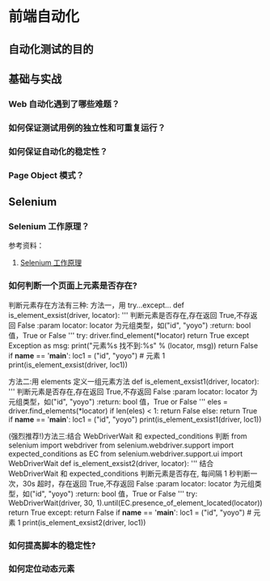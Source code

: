 
# 前端自动化

## 自动化测试的目的

## 基础与实战

### Web 自动化遇到了哪些难题？

### 如何保证测试用例的独立性和可重复运行？

### 如何保证自动化的稳定性？

### Page Object 模式？

## Selenium

### Selenium 工作原理？

参考资料：

1. [Selenium 工作原理](https://segmentfault.com/a/1190000022207984)

### 如何判断一个页面上元素是否存在?
判断元素存在方法有三种:
方法一，用 try...except...
def is_element_exsist(driver, locator): '''
判断元素是否存在,存在返回 True,不存返回 False
:param locator: locator 为元组类型，如("id", "yoyo") :return: bool 值，True or False
'''
try:
driver.find_element(*locator)
        return True
    except Exception as msg:
print("元素%s 找不到:%s" % (locator, msg)) return False
if __name__ == '__main__':
loc1 = ("id", "yoyo") # 元素 1 print(is_element_exsist(driver, loc1))

方法二:用 elements 定义一组元素方法
def is_element_exsist1(driver, locator): '''
判断元素是否存在,存在返回 True,不存返回 False
:param locator: locator 为元组类型，如("id", "yoyo") :return: bool 值，True or False
'''
eles = driver.find_elements(*locator)
if len(eles) < 1:
        return False
    else:
return True
if __name__ == '__main__':
loc1 = ("id", "yoyo") print(is_element_exsist1(driver, loc1))

(强烈推荐!)方法三:结合 WebDriverWait 和 expected_conditions 判断
from selenium import webdriver
from selenium.webdriver.support import expected_conditions as EC from selenium.webdriver.support.ui import WebDriverWait
def is_element_exsist2(driver, locator):
'''
结合 WebDriverWait 和 expected_conditions 判断元素是否存在, 每间隔 1 秒判断一次，30s 超时，存在返回 True,不存返回 False :param locator: locator 为元组类型，如("id", "yoyo") :return: bool 值，True or False
'''
try:
WebDriverWait(driver, 30, 1).until(EC.presence_of_element_located(locator))
        return True
    except:
return False
if __name__ == '__main__':
loc1 = ("id", "yoyo") # 元素 1 print(is_element_exsist2(driver, loc1))

### 如何提高脚本的稳定性?




### 如何定位动态元素